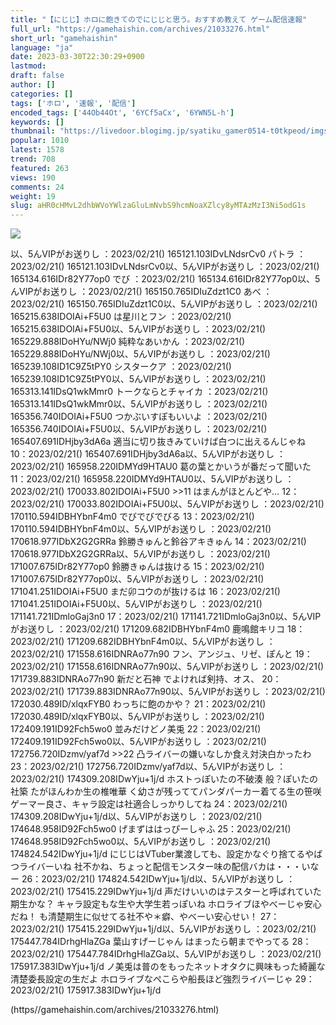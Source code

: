 ```yaml
---
title: "【にじじ】ホロに飽きてのでにじじと思う。おすすめ教えて ゲーム配信速報"
full_url: "https://gamehaishin.com/archives/21033276.html"
short_url: "gamehaishin"
language: "ja"
date: 2023-03-30T22:30:29+0900
lastmod: 
draft: false
author: []
categories: []
tags: ['ホロ', '速報', '配信']
encoded_tags: ['44Ob44Ot', '6YCf5aCx', '6YWN5L-h']
keywords: []
thumbnail: "https://livedoor.blogimg.jp/syatiku_gamer0514-t0tkpeod/imgs/b/b/bbb03384.jpg"
popular: 1010
latest: 1578
trend: 708
featured: 263
views: 190
comments: 24
weight: 19
slug: aHR0cHMvL2dhbWVoYWlzaGluLmNvbS9hcmNoaXZlcy8yMTAzMzI3Ni5odG1s
---
```


![](https://livedoor.blogimg.jp/syatiku_gamer0514-t0tkpeod/imgs/b/b/bbb03384.jpg)

以、5んVIPがお送りし ：2023/02/21() 165121.103IDvLNdsrCv0 パトラ ：2023/02/21() 165121.103IDvLNdsrCv0以、5んVIPがお送りし ：2023/02/21() 165134.616IDr82Y77op0 でび ：2023/02/21() 165134.616IDr82Y77op0以、5んVIPがお送りし ：2023/02/21() 165150.765IDIuZdzt1C0 あべ ：2023/02/21() 165150.765IDIuZdzt1C0以、5んVIPがお送りし ：2023/02/21() 165215.638IDOIAi+F5U0 は星川とフン ：2023/02/21() 165215.638IDOIAi+F5U0以、5んVIPがお送りし ：2023/02/21() 165229.888IDoHYu/NWj0 純粋なあいかん ：2023/02/21() 165229.888IDoHYu/NWj0以、5んVIPがお送りし ：2023/02/21() 165239.108ID1C9Z5tPY0 シスタークア ：2023/02/21() 165239.108ID1C9Z5tPY0以、5んVIPがお送りし ：2023/02/21() 165313.141IDsQ1wkMmr0 トークならとチャイカ ：2023/02/21() 165313.141IDsQ1wkMmr0以、5んVIPがお送りし ：2023/02/21() 165356.740IDOIAi+F5U0 つかぶいすぽもいいよ ：2023/02/21() 165356.740IDOIAi+F5U0以、5んVIPがお送りし ：2023/02/21() 165407.691IDHjby3dA6a 適当に切り抜きみていけば白つに出えるんじゃね 10：2023/02/21() 165407.691IDHjby3dA6a以、5んVIPがお送りし ：2023/02/21() 165958.220IDMYd9HTAU0 葛の葉とかいうが番だって聞いた 11：2023/02/21() 165958.220IDMYd9HTAU0以、5んVIPがお送りし ：2023/02/21() 170033.802IDOIAi+F5U0 >>11 はまんがほとんどや… 12：2023/02/21() 170033.802IDOIAi+F5U0以、5んVIPがお送りし ：2023/02/21() 170110.594IDBHYbnF4m0 でびでびでびる 13：2023/02/21() 170110.594IDBHYbnF4m0以、5んVIPがお送りし ：2023/02/21() 170618.977IDbX2G2GRRa 鈴勝きゅんと鈴谷アキきゅん 14：2023/02/21() 170618.977IDbX2G2GRRa以、5んVIPがお送りし ：2023/02/21() 171007.675IDr82Y77op0 鈴勝きゅんは抜ける 15：2023/02/21() 171007.675IDr82Y77op0以、5んVIPがお送りし ：2023/02/21() 171041.251IDOIAi+F5U0 まだ卯コウのが抜けるは 16：2023/02/21() 171041.251IDOIAi+F5U0以、5んVIPがお送りし ：2023/02/21() 171141.721IDmloGaj3n0 17：2023/02/21() 171141.721IDmloGaj3n0以、5んVIPがお送りし ：2023/02/21() 171209.682IDBHYbnF4m0 鹿鳴館キリコ 18：2023/02/21() 171209.682IDBHYbnF4m0以、5んVIPがお送りし ：2023/02/21() 171558.616IDNRAo77n90 フン、アンジュ、リゼ、ぽんと 19：2023/02/21() 171558.616IDNRAo77n90以、5んVIPがお送りし ：2023/02/21() 171739.883IDNRAo77n90 新だと石神 でよければ剣持、オス、 20：2023/02/21() 171739.883IDNRAo77n90以、5んVIPがお送りし ：2023/02/21() 172030.489ID/xlqxFYB0 わっちに飽のかや？ 21：2023/02/21() 172030.489ID/xlqxFYB0以、5んVIPがお送りし ：2023/02/21() 172409.191ID92Fch5wo0 並みだけどノ美兎 22：2023/02/21() 172409.191ID92Fch5wo0以、5んVIPがお送りし ：2023/02/21() 172756.720IDzmv/yaf7d >>22 凸ライバーの嫌いなしか食え対決白かったわ 23：2023/02/21() 172756.720IDzmv/yaf7d以、5んVIPがお送りし ：2023/02/21() 174309.208IDwYju+1j/d ホストっぽいたの不破湊 般？ぽいたの社築 たがほんわか生の椎唯華 く幼さが残っててパンダパーカー着てる生の笹咲 ゲーマー良さ、キャラ設定は社適合しっかりしてね 24：2023/02/21() 174309.208IDwYju+1j/d以、5んVIPがお送りし ：2023/02/21() 174648.958ID92Fch5wo0 げまずははっぴーしゃふ 25：2023/02/21() 174648.958ID92Fch5wo0以、5んVIPがお送りし ：2023/02/21() 174824.542IDwYju+1j/d にじじはVTuber業渡しても、設定かなぐり捨てるやばつライバーいね 社不かね、ちょっと配信モンスター味の配信バカは・・・いなー 26：2023/02/21() 174824.542IDwYju+1j/d以、5んVIPがお送りし ：2023/02/21() 175415.229IDwYju+1j/d 声だけいいのはテスターと呼ばれていた期生かな？ キャラ設定もな生や大学生若っぽいね ホロライブほやべーじゃ安心だね！ も清楚期生に似せてる社不や＊癖、やべーい安心せい！ 27：2023/02/21() 175415.229IDwYju+1j/d以、5んVIPがお送りし ：2023/02/21() 175447.784IDrhgHlaZGa 葉山すげーじゃん はまったら朝までやってる 28：2023/02/21() 175447.784IDrhgHlaZGa以、5んVIPがお送りし ：2023/02/21() 175917.383IDwYju+1j/d ノ美兎は普のをもったネットオタクに興味もった綺麗な清楚委長設定の生だよ ホロライブなぺこらや船長ほど強烈ライバーじゃ 29：2023/02/21() 175917.383IDwYju+1j/d

(https//gamehaishin.com/archives/21033276.html)
